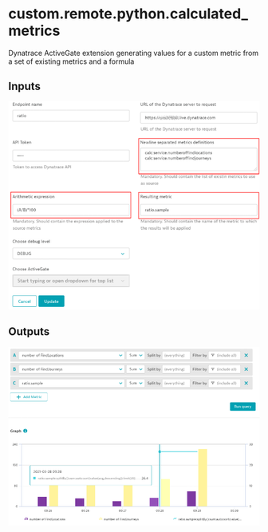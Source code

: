 # custom.remote.python.calculated_metrics
Dynatrace ActiveGate extension generating values for a custom metric from a set of existing metrics and a formula

## Inputs
![Example inputs](images/sample_inputs.png)

## Outputs
![Example outputs](images/sample_outputs.png)


